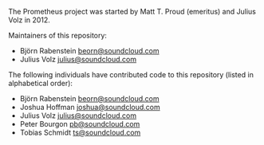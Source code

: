 The Prometheus project was started by Matt T. Proud (emeritus) and
Julius Volz in 2012.

Maintainers of this repository:

* Björn Rabenstein <beorn@soundcloud.com>
* Julius Volz <julius@soundcloud.com>

The following individuals have contributed code to this repository
(listed in alphabetical order):

* Björn Rabenstein <beorn@soundcloud.com>
* Joshua Hoffman <joshua@soundcloud.com>
* Julius Volz <julius@soundcloud.com>
* Peter Bourgon <pb@soundcloud.com>
* Tobias Schmidt <ts@soundcloud.com>
